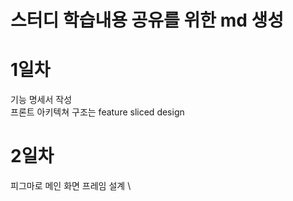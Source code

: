 # 스터디 학습내용 공유를 위한 md 생성

# 1일차
기능 명세서 작성 \
프론트 아키텍쳐 구조는 feature sliced design

# 2일차
피그마로 메인 화면 프레임 설계 \
